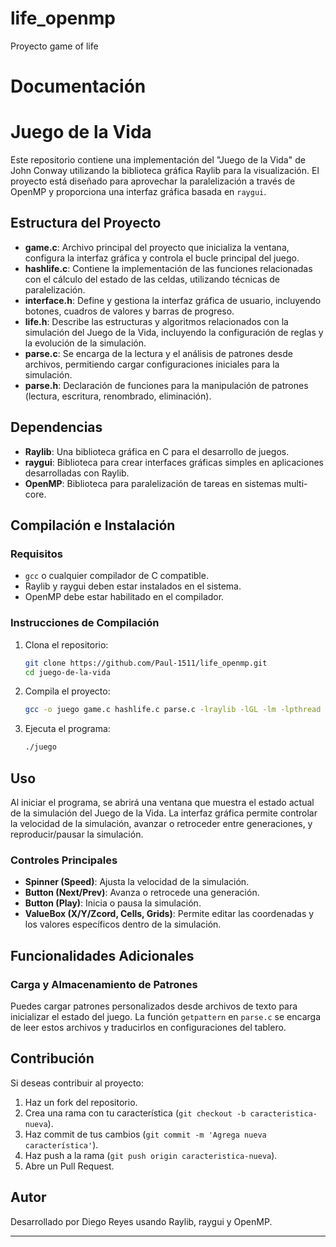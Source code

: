 # life_openmp
Proyecto game of life


# Documentación

# Juego de la Vida

Este repositorio contiene una implementación del "Juego de la Vida" de John Conway utilizando la biblioteca gráfica Raylib para la visualización. El proyecto está diseñado para aprovechar la paralelización a través de OpenMP y proporciona una interfaz gráfica basada en `raygui`.

## Estructura del Proyecto

- **game.c**: Archivo principal del proyecto que inicializa la ventana, configura la interfaz gráfica y controla el bucle principal del juego.
- **hashlife.c**: Contiene la implementación de las funciones relacionadas con el cálculo del estado de las celdas, utilizando técnicas de paralelización.
- **interface.h**: Define y gestiona la interfaz gráfica de usuario, incluyendo botones, cuadros de valores y barras de progreso.
- **life.h**: Describe las estructuras y algoritmos relacionados con la simulación del Juego de la Vida, incluyendo la configuración de reglas y la evolución de la simulación.
- **parse.c**: Se encarga de la lectura y el análisis de patrones desde archivos, permitiendo cargar configuraciones iniciales para la simulación.
- **parse.h**: Declaración de funciones para la manipulación de patrones (lectura, escritura, renombrado, eliminación).

## Dependencias

- **Raylib**: Una biblioteca gráfica en C para el desarrollo de juegos.
- **raygui**: Biblioteca para crear interfaces gráficas simples en aplicaciones desarrolladas con Raylib.
- **OpenMP**: Biblioteca para paralelización de tareas en sistemas multi-core.

## Compilación e Instalación

### Requisitos

- `gcc` o cualquier compilador de C compatible.
- Raylib y raygui deben estar instalados en el sistema.
- OpenMP debe estar habilitado en el compilador.

### Instrucciones de Compilación

1. Clona el repositorio:

   ```bash
   git clone https://github.com/Paul-1511/life_openmp.git
   cd juego-de-la-vida
   ```

2. Compila el proyecto:

   ```bash
   gcc -o juego game.c hashlife.c parse.c -lraylib -lGL -lm -lpthread -ldl -lrt -lX11 -fopenmp
   ```

3. Ejecuta el programa:

   ```bash
   ./juego
   ```

## Uso

Al iniciar el programa, se abrirá una ventana que muestra el estado actual de la simulación del Juego de la Vida. La interfaz gráfica permite controlar la velocidad de la simulación, avanzar o retroceder entre generaciones, y reproducir/pausar la simulación.

### Controles Principales

- **Spinner (Speed)**: Ajusta la velocidad de la simulación.
- **Button (Next/Prev)**: Avanza o retrocede una generación.
- **Button (Play)**: Inicia o pausa la simulación.
- **ValueBox (X/Y/Zcord, Cells, Grids)**: Permite editar las coordenadas y los valores específicos dentro de la simulación.

## Funcionalidades Adicionales

### Carga y Almacenamiento de Patrones

Puedes cargar patrones personalizados desde archivos de texto para inicializar el estado del juego. La función `getpattern` en `parse.c` se encarga de leer estos archivos y traducirlos en configuraciones del tablero.

## Contribución

Si deseas contribuir al proyecto:

1. Haz un fork del repositorio.
2. Crea una rama con tu característica (`git checkout -b caracteristica-nueva`).
3. Haz commit de tus cambios (`git commit -m 'Agrega nueva característica'`).
4. Haz push a la rama (`git push origin caracteristica-nueva`).
5. Abre un Pull Request.

## Autor

Desarrollado por Diego Reyes usando Raylib, raygui y OpenMP.

---
